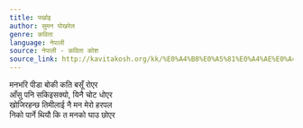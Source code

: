 ```yaml
---
title: पर्खाइ
author: सुमन पोखरेल
genre: कविता
language: नेपाली
source: नेपाली - कविता कोश
source_link: http://kavitakosh.org/kk/%E0%A4%B8%E0%A5%81%E0%A4%AE%E0%A4%A8_%E0%A4%AA%E0%A5%8B%E0%A4%96%E0%A4%B0%E0%A5%87%E0%A4%B2
---
```


मनभरि पीडा बोकी कति बसूँ रोएर  
आँसु पनि सकिइसक्यो, यिनै चोट धोएर  
खोजिरहन्छ तिमीलाई नै मन मेरो हरपल  
निको पार्ने थियौ कि त मनको घाउ छोएर
